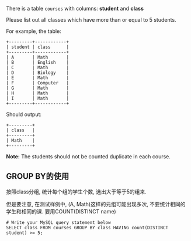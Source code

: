 There is a table `courses` with columns: **student** and **class**

Please list out all classes which have more than or equal to 5 students.

For example, the table:

```
+---------+------------+
| student | class      |
+---------+------------+
| A       | Math       |
| B       | English    |
| C       | Math       |
| D       | Biology    |
| E       | Math       |
| F       | Computer   |
| G       | Math       |
| H       | Math       |
| I       | Math       |
+---------+------------+
```

Should output:

```
+---------+
| class   |
+---------+
| Math    |
+---------+
```

 

**Note:**
The students should not be counted duplicate in each course.

## GROUP BY的使用

按照class分组, 统计每个组的学生个数, 选出大于等于5的组来.

但是要注意, 在测试样例中, (A, Math)这样的元组可能出现多次, 不要统计相同的学生和相同的课. 要用COUNT(DISTINCT name)

```mysql
# Write your MySQL query statement below
SELECT class FROM courses GROUP BY class HAVING count(DISTINCT student) >= 5;
```

